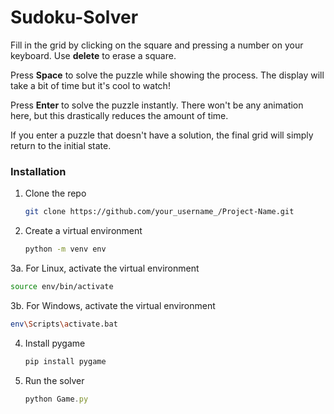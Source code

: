 # Sudoku-Solver

Fill in the grid by clicking on the square and pressing a number on your keyboard. Use **delete** to erase a square.

Press **Space** to solve the puzzle while showing the process. The display will take a bit of time but it's cool to watch!

Press **Enter** to solve the puzzle instantly. There won't be any animation here, but this drastically reduces the amount of time. 

If you enter a puzzle that doesn't have a solution, the final grid will simply return to the initial state.



### Installation


1. Clone the repo
   ```sh
   git clone https://github.com/your_username_/Project-Name.git
   ```
2. Create a virtual environment
   ```sh
   python -m venv env
   ```
3a. For Linux, activate the virtual environment
   ```sh
   source env/bin/activate
   ```
3b. For Windows, activate the virtual environment
   ```sh
   env\Scripts\activate.bat
   ```
4. Install pygame
   ```sh
   pip install pygame
   ```
5. Run the solver
   ```js
   python Game.py
   ```


